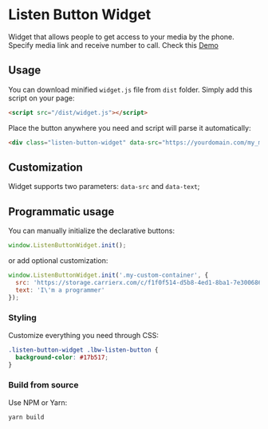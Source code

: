 # Listen Button Widget

Widget that allows people to get access to your media by the phone. Specify media link and receive number to call.
Check this [Demo](https://akaravashkin.github.io/listen-button-widget/src/test.html)

## Usage

You can download minified `widget.js` file from `dist` folder.
Simply add this script on your page:

```HTML
<script src="/dist/widget.js"></script>
```

Place the button anywhere you need and script will parse it automatically:

```HTML
<div class="listen-button-widget" data-src="https://yourdomain.com/my_media.mp3"></div>
```

## Customization

Widget supports two parameters: `data-src` and `data-text`;

## Programmatic usage

You can manually initialize the declarative buttons:

```JavaScript
window.ListenButtonWidget.init();
```

or add optional customization:

```JavaScript
window.ListenButtonWidget.init('.my-custom-container', {
  src: 'https://storage.carrierx.com/c/f1f0f514-d5b8-4ed1-8ba1-7e30068671f4/santa_welcome.mp3',
  text: 'I\'m a programmer'
});
```

### Styling

Customize everything you need through CSS:

```CSS
.listen-button-widget .lbw-listen-button {
  background-color: #17b517;
}
```

### Build from source

Use NPM or Yarn:

```yarn build```
